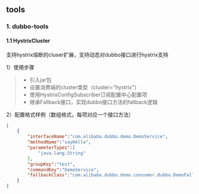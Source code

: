## tools

### 1. dubbo-tools

#### 1.1 HystrixCluster

支持hystrix熔断的cluser扩展，支持动态对dubbo接口进行hystrix支持

1）使用步骤

> * 引入jar包
> * 设置消费端的cluster类型（cluster="hystrix"）
> * 使用HystrixConfigSubscriber订阅配置中心配置项
> * 继承Fallback接口，实现dubbo接口方法的fallback逻辑

2）配置格式样例（数组格式，每项对应一个接口方法）

```json
[
    {
        "interfaceName":"com.alibaba.dubbo.demo.DemoService",
        "methodName":"sayHello",
        "parameterTypes":[
            "java.lang.String"
        ],
        "groupKey":"test",
        "commandKey":"DemoService",
        "fallbackClass":"com.alibaba.dubbo.demo.consumer.dubbo.DemoFallback"
    }
]
```
